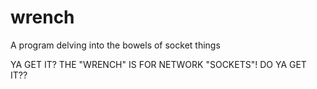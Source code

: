 wrench
======

A program delving into the bowels of socket things

YA GET IT? THE "WRENCH" IS FOR NETWORK "SOCKETS"! DO YA GET IT??
